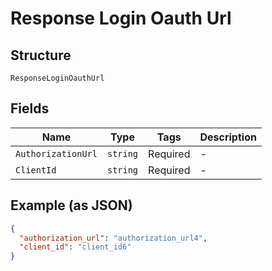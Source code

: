 
# Response Login Oauth Url

## Structure

`ResponseLoginOauthUrl`

## Fields

| Name | Type | Tags | Description |
|  --- | --- | --- | --- |
| `AuthorizationUrl` | `string` | Required | - |
| `ClientId` | `string` | Required | - |

## Example (as JSON)

```json
{
  "authorization_url": "authorization_url4",
  "client_id": "client_id6"
}
```

